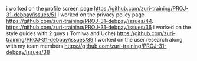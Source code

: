 i worked on the profile screen page https://github.com/zuri-training/PROJ-31-debpay/issues/51
i worked on the privacy policy page https://github.com/zuri-training/PROJ-31-debpay/issues/44. https://github.com/zuri-training/PROJ-31-debpay/issues/36
i worked on the style guides with 2 guys ( Tomiwa and Uche) https://github.com/zuri-training/PROJ-31-debpay/issues/39
I worked on the user research along with my team members https://github.com/zuri-training/PROJ-31-debpay/issues/38
